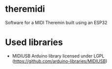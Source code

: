 # theremidi
Software for a MIDI Theremin built using an ESP32

# Used libraries
* MIDIUSB Arduino library licensed under LGPL (https://github.com/arduino-libraries/MIDIUSB)
